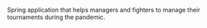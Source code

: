 Spring application that helps managers and fighters to manage their tournaments during the pandemic.
